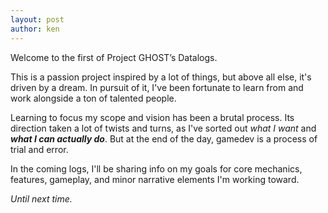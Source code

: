 ```yaml
---
layout: post
author: ken
---
```


Welcome to the first of Project GHOST’s Datalogs.

This is a passion project inspired by a lot of things, but above all else, it's driven by a dream.
In pursuit of it, I've been fortunate to learn from and work alongside a ton of talented people.

Learning to focus my scope and vision has been a brutal process. Its direction taken a lot of twists and turns, 
as I've sorted out *what I want* and ***what I can actually do***. But at the end of the day, gamedev is a process of trial and error.

In the coming logs, I'll be sharing info on my goals for core mechanics, features, gameplay, and minor narrative elements I'm working toward.

*Until next time.*


